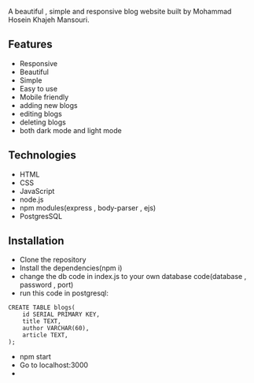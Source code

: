 A beautiful , simple and responsive blog website built by Mohammad Hosein Khajeh Mansouri.

## Features
- Responsive
- Beautiful
- Simple
- Easy to use
- Mobile friendly
- adding new blogs
- editing blogs
- deleting blogs
- both dark mode and light mode

## Technologies
- HTML
- CSS
- JavaScript
- node.js
- npm modules(express , body-parser , ejs)
- PostgresSQL

## Installation
- Clone the repository
- Install the dependencies(npm i)
- change the db code in index.js to your own database code(database , password , port)
- run this code in postgresql:
```
CREATE TABLE blogs(
    id SERIAL PRIMARY KEY,
    title TEXT,
    author VARCHAR(60),
    article TEXT,
);
```
- npm start
- Go to localhost:3000
- 